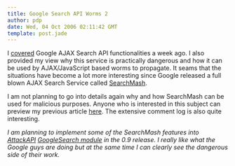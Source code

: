 ```yaml
---
title: Google Search API Worms 2
author: pdp
date: Wed, 04 Oct 2006 02:11:42 GMT
template: post.jade
---
```


I [covered](/blog/google-search-api-worms) Google AJAX Search API functionalities a week ago. I also provided my view why this service is practically dangerous and how it can be used by AJAX/JavaScript based worms to propagate. It seams that the situations have become a lot more interesting since Google released a full blown AJAX Search Service called [SearchMash](http://www.searchmash.com/).

I am not planning to go into details again why and how SearchMash can be used for malicious purposes. Anyone who is interested in this subject can preview my previous article [here](/blog/google-search-api-worms). The extensive comment log is also quite interesting.

_I am planning to implement some of the SearchMash features into [AttackAPI](/blog/attackapi) [GoogleSearch module](/blog/attackapi/build/inf/interfaces/GoogleSearch.htm) in the 0.9 release. I really like what the Google guys are doing but at the same time I can clearly see the dangerous side of their work._
